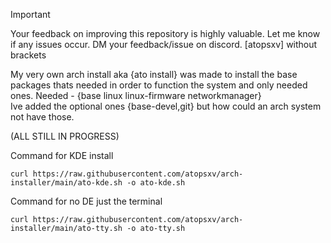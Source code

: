 > [!IMPORTANT]
Your feedback on improving this repository is highly valuable. Let me know if any issues occur. DM your feedback/issue on discord. [atopsxv] without brackets

My very own arch install aka {ato install} was made to install the base packages thats needed in order to function the system and only needed ones.
Needed - {base linux linux-firmware networkmanager}  
Ive added the optional ones {base-devel,git} but how could an arch system not have those.


(ALL STILL IN PROGRESS)



Command for KDE install
```
curl https://raw.githubusercontent.com/atopsxv/arch-installer/main/ato-kde.sh -o ato-kde.sh
```

Command for no DE just the terminal
```
curl https://raw.githubusercontent.com/atopsxv/arch-installer/main/ato-tty.sh -o ato-tty.sh
```
